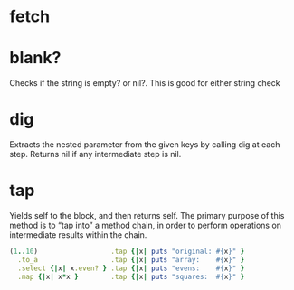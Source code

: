 

# fetch

# blank?
Checks if the string is empty? or nil?.  This is good for either string check

# dig
Extracts the nested parameter from the given keys by calling dig at each 
step. Returns nil if any intermediate step is nil.

# tap

Yields self to the block, and then returns self. The primary purpose of this
method is to “tap into” a method chain, in order to perform operations on
intermediate results within the chain.

```ruby
(1..10)                  .tap {|x| puts "original: #{x}" }
  .to_a                  .tap {|x| puts "array:    #{x}" }
  .select {|x| x.even? } .tap {|x| puts "evens:    #{x}" }
  .map {|x| x*x }        .tap {|x| puts "squares:  #{x}" }
```
